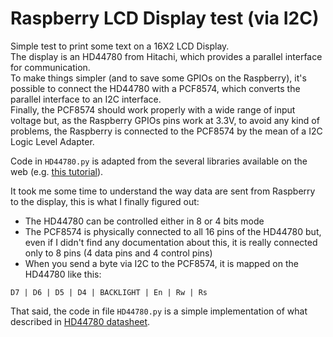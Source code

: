 # Raspberry LCD Display test (via I2C)
Simple test to print some text on a 16X2 LCD Display.  
The display is an HD44780 from Hitachi, which provides a parallel interface for communication.  
To make things simpler (and to save some GPIOs on the Raspberry), it's possible to connect the HD44780 with a PCF8574, which converts the parallel interface to an I2C interface.  
Finally, the PCF8574 should work properly with a wide range of input voltage but, as the Raspberry GPIOs pins work at 3.3V, to avoid any kind of problems, the Raspberry is connected to the PCF8574 by the mean of a I2C Logic Level Adapter.

Code in `HD44780.py` is adapted from the several libraries available on the web (e.g. [this tutorial](http://www.circuitbasics.com/raspberry-pi-i2c-lcd-set-up-and-programming/)).  

It took me some time to understand the way data are sent from Raspberry to the display, this is what I finally figured out:
* The HD44780 can be controlled either in 8 or 4 bits mode
* The PCF8574 is physically connected to all 16 pins of the HD44780 but, even if I didn't find any documentation about this, it is really connected only to 8 pins (4 data pins and 4 control pins)
* When you send a byte via I2C to the PCF8574, it is mapped on the HD44780 like this:  
```
D7 | D6 | D5 | D4 | BACKLIGHT | En | Rw | Rs
```

That said, the code in file `HD44780.py` is a simple implementation of what described in [HD44780 datasheet](https://www.sparkfun.com/datasheets/LCD/HD44780.pdf).
